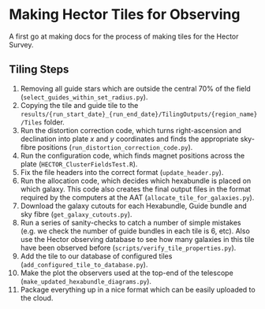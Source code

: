 # Making Hector Tiles for Observing 

A first go at making docs for the process of making tiles for the Hector Survey.

## Tiling Steps

1. Removing all guide stars which are outside the central 70% of the field (`select_guides_within_set_radius.py`).
2. Copying the tile and guide tile to the `results/{run_start_date}_{run_end_date}/TilingOutputs/{region_name}/Tiles` folder.
3. Run the distortion correction code, which turns right-ascension and declination into plate $x$ and $y$ coordinates and finds the appropriate sky-fibre positions (`run_distortion_correction_code.py`).
4. Run the configuration code, which finds magnet positions across the plate (`HECTOR_ClusterFieldsTest.R`).
5. Fix the file headers into the correct format (`update_header.py`).
6. Run the allocation code, which decides which hexabundle is placed on which galaxy. This code also creates the final output files in the format required by the computers at the AAT (`allocate_tile_for_galaxies.py`).
7. Download the galaxy cutouts for each Hexabundle, Guide bundle and sky fibre (`get_galaxy_cutouts.py`).
8. Run a series of sanity-checks to catch a number of simple mistakes (e.g. we check the number of guide bundles in each tile is 6, etc). Also use the Hector observing database to see how many galaxies in this tile have been observed before (`scripts/verify_tile_properties.py`).
9. Add the tile to our database of configured tiles (`add_configured_tile_to_database.py`).
10. Make the plot the observers used at the top-end of the telescope (`make_updated_hexabundle_diagrams.py`).
11. Package everything up in a nice format which can be easily uploaded to the cloud.